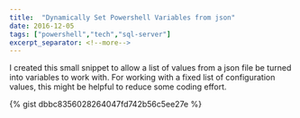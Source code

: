 ```yaml
---
title:  "Dynamically Set Powershell Variables from json"
date: 2016-12-05
tags: ["powershell","tech","sql-server"]
excerpt_separator: <!--more-->
---
```


I created this small snippet to allow a list of values from a json file be turned into variables to work with. For working with a fixed list of configuration values, this might be helpful to reduce some coding effort.
<!--more-->
{% gist dbbc8356028264047fd742b56c5ee27e %}
